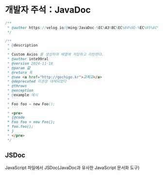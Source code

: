 # 개발자 주석：JavaDoc

```java
/**
 * @author https://velog.io/@ming/JavaDoc-%EC%A3%BC%EC%84%9D-%EC%95%8C%EA%B3%A0%EC%93%B0%EC%9E%90
 */
```

````java
/**
 * @description
 *
 * Custom Axios 를 생성하여 배열에 저장하고 리턴한다.
 * @author inte99ral
 * @version 2024-11-18
 * @param 값
 * @return 폭
 * @see <a href="http://gochigo.kr">고치고</a>
 * @deprecated 미권장 대체되었다
 * @throws
 * @exception
 * @example 예시
 * ```
 * Foo foo = new Foo();
 * ```
 * <pre>
 * {@code
 * Foo foo = new Foo();
 * foo.foo();
 * }
 * </pre>
 */
````

## JSDoc

JavaScript 파일에서 JSDoc(JavaDoc과 유사한 JavaScript 문서화 도구)
